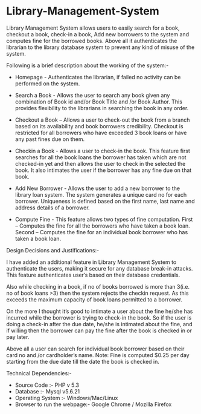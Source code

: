 # Library-Management-System
Library Management System allows users to easily search for a book, checkout a book, check-in a book, Add new borrowers to the system and computes fine for the borrowed books. Above all it authenticates the librarian to the library database system to prevent any kind of misuse of the system.

Following is a brief description about the working of the system:-

- Homepage - Authenticates the librarian, if failed no activity can be performed on the system.

- Search a Book - Allows the user to search any book given any combination of Book id and/or Book Title and /or Book Author. This provides flexibility to the librarians in searching the book in any order.

- Checkout a Book – Allows a user to check-out the book from a branch based on its availability and book borrowers credibility. Checkout is restricted for all borrowers who have exceeded 3 book loans or have any past fines due on them.

- Checkin a Book - Allows a user to check-in the book. This feature first searches for all the book loans the borrower has taken which are not checked-in yet and then allows the user to check in the selected the book. It also intimates the user if the borrower has any fine due on that book.

- Add New Borrower - Allows the user to add a new borrower to the library loan system. The system generates a unique card no for each borrower. Uniqueness is defined based on the first name, last name and address details of a borrower.

- Compute Fine - This feature allows two types of fine computation. First – Computes the fine for all the borrowers who have taken a book loan. Second – Computes the fine for an individual book borrower who has taken a book loan.

Design Decisions and Justifications:-

I have added an additional feature in  Library Management System to authenticate the users, making it secure for any database break-in attacks. This feature authenticates user’s based on their database credentials. 

Also while checking in a book, if no of books borrowed is more than 3(i.e. no of book loans >3) then the system rejects the checkin request. As this exceeds the maximum capacity of book loans permitted to a borrower.

On the more I thought it’s good to intimate a user about the fine he/she has incurred while the borrower is trying to check-in the book. So if the user is doing a check-in after the due date, he/she is intimated about the fine, and if willing then the borrower can pay the fine after the book is checked in or pay later.

Above all a user can search for individual book borrower based on their card no and /or cardholder’s name. Note: Fine is computed $0.25 per day starting from the due date till the date the book is checked in.


Technical Dependencies:- 
* Source Code :- PHP v 5.3 
* Database :- Mysql v5.6.21
* Operating System :- Windows/Mac/Linux 
* Browser to run the webpage:- Google Chrome / Mozilla Firefox
